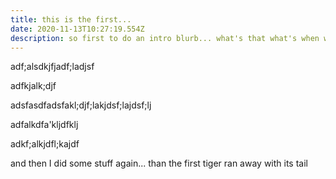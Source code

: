 ```yaml
---
title: this is the first...
date: 2020-11-13T10:27:19.554Z
description: so first to do an intro blurb... what's that what's when when was where???
---
```

adf;alsdkjfjadf;ladjsf

adfkjalk;djf

adsfasdfadsfakl;djf;lakjdsf;lajdsf;lj

adfalkdfa'kljdfklj

adkf;alkjdfl;kajdf

and then I did some stuff again... than the first tiger ran away with its tail